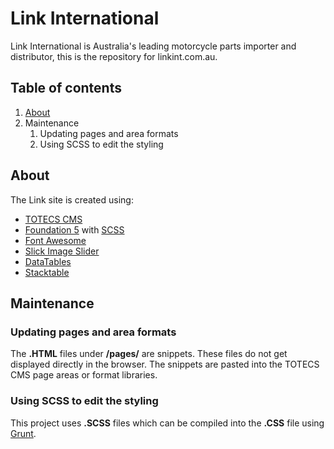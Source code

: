 # Link International
Link International is Australia's leading motorcycle parts importer and distributor, this is the repository for linkint.com.au.

## Table of contents
1. [About](#about)
2. Maintenance
	1. Updating pages and area formats
	2. Using SCSS to edit the styling






## About <a name="about"></a>
The Link site is created using:
* [TOTECS CMS](http://www.totecs.com/index_page.html)
* [Foundation 5](http://foundation.zurb.com/sites/getting-started.html) with [SCSS](http://sass-lang.com/)
* [Font Awesome](http://fontawesome.io/icons/)
* [Slick Image Slider](http://kenwheeler.github.io/slick/)
* [DataTables](https://datatables.net/)
* [Stacktable](http://johnpolacek.github.io/stacktable.js/)


## Maintenance

### Updating pages and area formats
The **.HTML** files under **/pages/** are snippets. These files do not get displayed directly in the browser. The snippets are pasted into the TOTECS CMS page areas or format libraries.

### Using SCSS to edit the styling
This project uses **.SCSS** files which can be compiled into the **.CSS** file using [Grunt](http://gruntjs.com/getting-started).